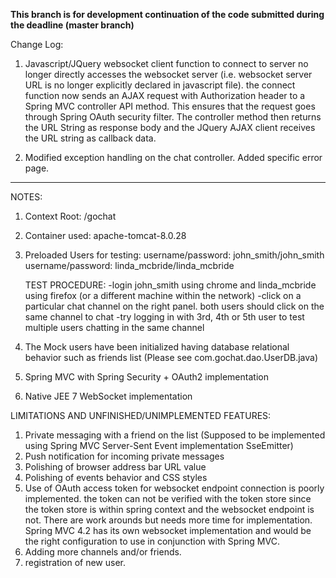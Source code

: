 
**This branch is for development continuation of the code submitted during the deadline (master branch)**

Change Log:

1. Javascript/JQuery websocket client function to connect to server no longer directly accesses the websocket server (i.e. websocket server URL is no longer explicitly declared in javascript file). the connect function now sends an AJAX request with Authorization header to a Spring MVC controller API method. This ensures that the request goes through Spring OAuth security filter. The controller method then returns the URL String as response body and the JQuery AJAX client receives the URL string as callback data. 

2. Modified exception handling on the chat controller. Added specific error page.

-----------------------------------------------------------------------------------------------------------------------------
NOTES:

1. Context Root: /gochat
2. Container used: apache-tomcat-8.0.28

3. Preloaded Users for testing:
   username/password: john_smith/john_smith
   username/password: linda_mcbride/linda_mcbride
   
   TEST PROCEDURE:
   -login john_smith using chrome and linda_mcbride using firefox (or a different machine within the network)
   -click on a particular chat channel on the right panel. both users should click on the same channel to chat
   -try logging in with 3rd, 4th or 5th user to test multiple users chatting in the same channel

4. The Mock users have been initialized having database relational behavior such as friends list (Please see com.gochat.dao.UserDB.java)

5. Spring MVC with Spring Security + OAuth2 implementation

6. Native JEE 7 WebSocket implementation

LIMITATIONS AND UNFINISHED/UNIMPLEMENTED FEATURES:
1. Private messaging with a friend on the list (Supposed to be implemented using Spring MVC Server-Sent Event implementation SseEmitter)
2. Push notification for incoming private messages
3. Polishing of browser address bar URL value
4. Polishing of events behavior and CSS styles
5. Use of OAuth access token for websocket endpoint connection is poorly implemented. the token can not be verified with the token store since the token store is within spring context and the websocket endpoint is not. There are work arounds but needs more time for implementation. Spring MVC 4.2 has its own websocket implementation and would be the right configuration to use in conjunction with Spring MVC.
6. Adding more channels and/or friends.
7. registration of new user.
